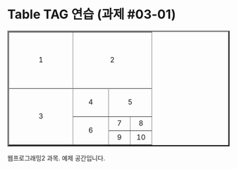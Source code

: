 <html>
  <head>
        <title>Table TAG 연습</title>
  </head>
  <body>
    <h1>Table TAG 연습 (과제 #03-01)</h1>
    <table border="3" >
      <tr height="128">
        <td colspan="4" rowspan="4" align="center" width="128">1</td>
        <td colspan="4" rowspan="4" align="center" width="128">2</td>
      </tr>
      <tr/> <tr/> <tr/>
      <tr>
        <td colspan="4" rowspan="4" align="center" width="128" height="128">3</td>
        <td colspan="2" rowspan="2" align="center" width="64" height="64">4</td>
        <td colspan="2" rowspan="2" align="center" width="64" height="64">5</td>
      </tr>
      <tr/>
      <tr>
        <td colspan="2" rowspan="2" align="center" width="64" height="64">6</td>
        <td align="center" width="32" height="32">7</td>
        <td align="center" width="32" height="32">8</td>
      </tr>
      <tr>
        <td align="center" width="32" height="32">9</td>
        <td align="center" width="32" height="32">10</td>
      </tr>
    </table>
    웹프로그래밍2 과목. 예제 공간입니다.
  </body>
</html>

